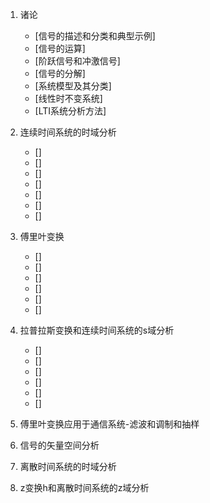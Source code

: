 1. 诸论
    * [信号的描述和分类和典型示例]
    * [信号的运算]
    * [阶跃信号和冲激信号]
    * [信号的分解]
    * [系统模型及其分类]
    * [线性时不变系统]
    * [LTI系统分析方法]

2. 连续时间系统的时域分析
    * []
    * []
    * []
    * []
    * []
    * []
    * []

3. 傅里叶变换
    * []
    * []
    * []
    * []
    * []
    * []

4. 拉普拉斯变换和连续时间系统的s域分析
    * []
    * []
    * []
    * []
    * []
    * []
5. 傅里叶变换应用于通信系统-滤波和调制和抽样

6. 信号的矢量空间分析

7. 离散时间系统的时域分析

8. z变换h和离散时间系统的z域分析
